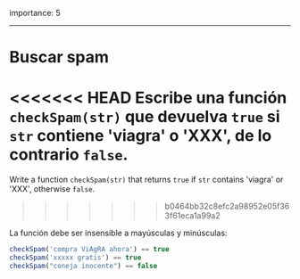 importance: 5

---

# Buscar spam

<<<<<<< HEAD
Escribe una función `checkSpam(str)` que devuelva `true` si `str` contiene 'viagra' o 'XXX', de lo contrario `false`.
=======
Write a function `checkSpam(str)` that returns `true` if `str` contains 'viagra' or 'XXX', otherwise `false`.
>>>>>>> b0464bb32c8efc2a98952e05f363f61eca1a99a2

La función debe ser insensible a mayúsculas y minúsculas:

```js
checkSpam('compra ViAgRA ahora') == true
checkSpam('xxxxx gratis') == true
checkSpam("coneja inocente") == false
```

